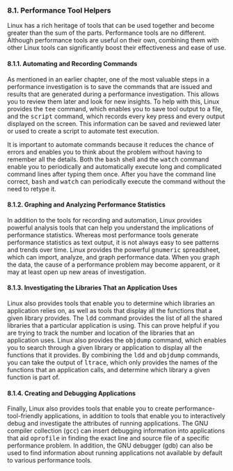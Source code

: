 ### 8.1\. Performance Tool Helpers

Linux has a rich heritage of tools that can be used together and become greater than the sum of the parts. Performance tools are no different. Although performance tools are useful on their own, combining them with other Linux tools can significantly boost their effectiveness and ease of use.

<a name="ch08lev2sec1"></a>

#### 8.1.1\. Automating and Recording Commands

As mentioned in <a name="iddle1911"></a><a name="iddle1912"></a><a name="iddle1913"></a><a name="iddle1914"></a>an earlier <a name="iddle1915"></a><a name="iddle1916"></a><a name="iddle1917"></a><a name="iddle1918"></a>chapter, one of the most valuable steps in a performance investigation is to save the commands that are issued and results that are generated during a performance investigation. This allows you to review them later and look for new insights. To help with this, Linux provides the <tt>tee</tt> command, which enables you to save tool output to a file, and the <tt>script</tt> command, which records every key press and every output displayed on the screen. This information can be saved and reviewed later or used to create a script to automate test execution.

It is important to automate commands because it reduces the chance of errors and enables you to think about the problem without having to remember all the details. Both <a name="iddle1919"></a><a name="iddle1920"></a><a name="iddle1921"></a><a name="iddle1922"></a><a name="iddle1923"></a><a name="iddle1924"></a><a name="iddle1925"></a><a name="iddle1926"></a>the <tt>bash</tt> shell and the <tt>watch</tt> command enable you to periodically and automatically execute long and complicated command lines after typing them once. After you have the command line correct, <tt>bash</tt> and <tt>watch</tt> can periodically execute the command without the need to retype it.

<a name="ch08lev2sec2"></a>

#### 8.1.2\. Graphing and Analyzing Performance Statistics

In addition to <a name="iddle1927"></a><a name="iddle1928"></a><a name="iddle1929"></a><a name="iddle1930"></a>the tools for recording and automation, Linux provides powerful analysis tools that can help you understand the implications of performance statistics. Whereas most performance tools generate performance statistics as text output, it is not always easy to see patterns and trends over time. Linux provides the powerful <tt>gnumeric</tt> spreadsheet, which can import, analyze, and graph performance data. When you graph the data, the cause of a performance problem may become apparent, or it may at least open up new areas of investigation.

<a name="ch08lev2sec3"></a>

#### 8.1.3\. Investigating the Libraries That an Application Uses

Linux also <a name="iddle1931"></a><a name="iddle1932"></a><a name="iddle1933"></a><a name="iddle1934"></a><a name="iddle1935"></a>provides tools that enable you to determine which libraries an application relies on, as well as tools that display all the functions that a given library provides. The <tt>ldd</tt> command provides the list of all the shared libraries that a particular application is using. This can prove helpful if you are trying to track the number and location of the libraries that an application uses. Linux also provides the <tt>objdump</tt> <a name="iddle1936"></a><a name="iddle1937"></a><a name="iddle1938"></a><a name="iddle1939"></a>command, which enables you to search through a given library or application to display all the functions that it provides. By combining the <a name="iddle1940"></a><a name="iddle1941"></a><a name="iddle1942"></a><tt>ldd</tt> and <tt>objdump</tt> commands, you can take the output of <tt>ltrace</tt>, which only provides the names of the functions that an application calls, and determine which library a given function is part of.

<a name="ch08lev2sec4"></a>

#### 8.1.4\. Creating and Debugging Applications

Finally, Linux also <a name="iddle1943"></a><a name="iddle1944"></a><a name="iddle1945"></a><a name="iddle1946"></a><a name="iddle1947"></a>provides tools that enable you to create performance-tool-friendly applications, in addition to tools that enable you to interactively debug and investigate the attributes of running applications. The GNU compiler collection (<tt>gcc</tt>) can insert debugging information into applications that aid <tt>oprofile</tt> in finding the exact line and source file of a specific performance problem. In addition, the GNU debugger (gdb) <a name="iddle1948"></a><a name="iddle1949"></a><a name="iddle1950"></a><a name="iddle1951"></a><a name="iddle1952"></a>can also be used to find information about running applications not available by default to various performance tools.